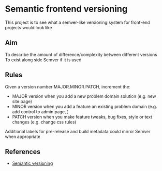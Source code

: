 # Semantic frontend versioning

This project is to see what a semver-like versioning system for front-end projects would look like

## Aim

To describe the amount of difference/complexity between different versions
To exist along side Semver if it is used

## Rules

Given a version number MAJOR.MINOR.PATCH, increment the:

* MAJOR version when you add a new problem domain solution (e.g. new site page)
* MINOR version when you add a feature an existing problem domain (e.g. add control to admin page, )
* PATCH version when you make feature tweaks, bug fixes, style or text changes (e.g. change css rules)

Additional labels for pre-release and build metadata could mirror Semver when appropriate

## References

* [Semantic versioning](http://semver.org/)

